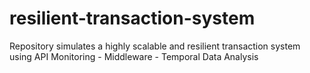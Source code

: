 # resilient-transaction-system
Repository simulates a highly scalable and resilient transaction system using API Monitoring - Middleware - Temporal Data Analysis
